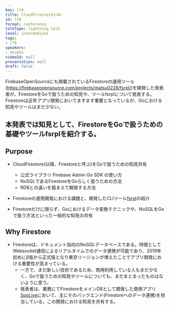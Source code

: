 ```yaml
---
key: lt8
title: CloudFirestoreとGo
id: lt8
format: conference
talkType: lightning_talk
level: intermediate
tags:
- LT8
speakers:
- mtskhs
videoId: null
presentation: null
draft: false
---
```

FirebaseOpenSourceにも掲載されているFirestoreの運用ツール(https://firebaseopensource.com/projects/matsu0228/fsrpl/)を開発した発表者が、FirestoreをGoで扱うための知見や、ツールfsrplについて発表する。Firestoreは近年アプリ開発においてますます重要となっているが、Goにおける知見やツールはまだ少ない。

本発表では知見として、FirestoreをGoで扱うための基礎やツールfsrplを紹介する。
---
## Purpose

- CloudFirestore(以降、Firestoreと呼ぶ)をGoで扱うための知見共有
  - 公式ライブラリ Firebase Admin Go SDK の使い方
  - NoSQLであるFirestoreをGoらしく扱うための方法
  - RDBとの違いを踏まえて開発する方法

- Firestoreの運用開発における課題と、開発したCLIツール[fsrpl](https://github.com/matsu0228/fsrpl)の紹介
- Firestoreだけに限らず、Goにおけるデータ変換テクニックや、NoSQLをGoで扱う方法といった一般的な知見の共有

## Why Firestore

- Firestoreは、ドキュメント指向のNoSQLデータベースである。特徴としてWebsocket通信によるリアルタイムでのデータ連携が可能であり、2019年初めにβ版から正式版となり東京リージョンが増えたことでアプリ開発における重要性が高まっている。
  - 一方で、まだ新しい技術であるため、商用利用している人もまだ少なく、Goで扱うための知見やツールについても、まだまとまったものはないように思う。
  - 発表者は、業務にてFirestoreをメインDBとして開発した商用アプリ[SpoLive](https://spolive.ntt.com/)において、主にそのバックエンド(Firestoreへのデータ連携)を担当している。この開発における知見を共有する。